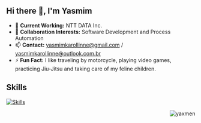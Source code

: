 <h2 align="left">Hi there 👋, I'm Yasmim</h2>

- 🔭 **Current Working:** NTT DATA Inc. 
- 👯 **Collaboration Interests:** Software Development and Process Automation
- 📫 **Contact:** yasmimkarollinne@gmail.com / yasmimkarollinne@outlook.com.br
- ⚡ **Fun Fact:** I like traveling by motorcycle, playing video games, practicing Jiu-Jitsu and taking care of my feline children.

<h2 align="left">Skills</h2>

[![Skills](https://devicons.dev.br/icons?icon=Azure,AWS,VSCode,Eclipse,Selenium,Python,Powershell,Java,HTML,Bash,CS,Ansible,Postman,FastAPI,Docker,Kubernetes,PostgreSQL,SQLite,MySQL,MongoDB,Linux,Regex,RabbitMQ,Kafka,Grafana,Github,Git,Firebase,Figma,Photoshop,Discord&size=48&theme=dark&perline=13)](https://devicons.dev.br/)

<img align="right" src="https://github-readme-stats.vercel.app/api/top-langs?username=yaxmen&show_icons=true&locale=en&layout=compact" alt="yaxmen" />